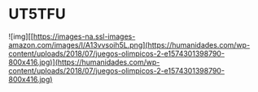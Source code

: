 # UT5TFU
![img][[https://images-na.ssl-images-amazon.com/images/I/A13vvsoih5L.png](https://humanidades.com/wp-content/uploads/2018/07/juegos-olimpicos-2-e1574301398790-800x416.jpg)](https://humanidades.com/wp-content/uploads/2018/07/juegos-olimpicos-2-e1574301398790-800x416.jpg)
